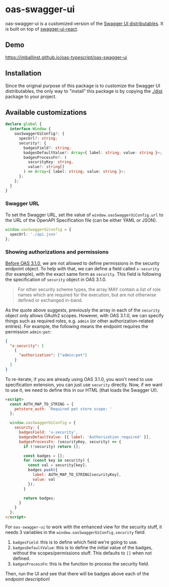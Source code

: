 # oas-swagger-ui

oas-swagger-ui is a customized version of the [Swagger UI distributables](https://github.com/swagger-api/swagger-ui/tree/master/dist). It is built on top of [swagger-ui-react](https://www.npmjs.com/package/swagger-ui-react).

## Demo

https://imballinst.github.io/oas-typescript/oas-swagger-ui

## Installation

Since the original purpose of this package is to customize the Swagger UI distributables, the only way to "install" this package is by copying the [./dist](./dist) package to your project.

## Available customizations

```ts
declare global {
  interface Window {
    oasSwaggerUiConfig?: {
      specUrl?: string;
      security?: {
        badgesField?: string;
        badgesDefaultValue?: Array<{ label: string; value: string }>;
        badgesProcessFn?: (
          securityKey: string,
          value?: string[]
        ) => Array<{ label: string; value: string }>;
      };
    };
  }
}
```

### Swagger URL

To set the Swagger URL, set the value of `window.oasSwaggerUiConfig.url` to the URL of the OpenAPI Specification file (can be either YAML or JSON).

```ts
window.oasSwaggerUiConfig = {
  specUrl: './api.json'
};
```

### Showing authorizations and permissions

[Before OAS 3.1.0](https://spec.openapis.org/oas/v3.1.0#patterned-fields-2), we are not allowed to define permissions in the security endpoint object. To help with that, we can define a field called `x-security` (for example), with the exact same form as `security`. This field is following the specification of `security` object in OAS 3.1.0.

> For other security scheme types, the array MAY contain a list of role names which are required for the execution, but are not otherwise defined or exchanged in-band.

As the quote above suggests, previously the array in each of the `security` object only allows OAuth2 scopes. However, with OAS 3.1.0, we can specify things such as required roles, e.g. `admin` (or other authorization-related entries). For example, the following means the endpoint requires the permission `admin:pet`:

```json
{
  "x-security": [
    {
      "authorization": ["admin:pet"]
    }
  ]
}
```

To re-iterate, if you are already using OAS 3.1.0, you won't need to use specification extension, you can just use `security` directly. Now, if we want to use it, we need to define this in our HTML (that loads the Swagger UI).

```html
<script>
  const AUTH_MAP_TO_STRING = {
    petstore_auth: 'Required pet store scope: '
  };

  window.oasSwaggerUiConfig = {
    security: {
      badgesField: 'x-security',
      badgesDefaultValue: [{ label: 'Authorization required' }],
      badgesProcessFn: (securityKey, security) => {
        if (!security) return [];

        const badges = [];
        for (const key in security) {
          const val = security[key];
          badges.push({
            label: AUTH_MAP_TO_STRING[securityKey],
            value: val
          });
        }

        return badges;
      }
    }
  };
</script>
```

For `oas-swagger-ui` to work with the enhanced view for the security stuff, it needs 3 variables in the `window.oasSwaggerUiConfig.security` field:

1. `badgesField`: this is to define which field we're going to use.
2. `badgesDefaultValue`: this is to define the initial value of the badges, without the scopes/permissions stuff. This defaults to `[]` when not defined.
3. `badgesProcessFn`: this is the function to process the security field.

Then, run the UI and see that there will be badges above each of the endpoint description!
